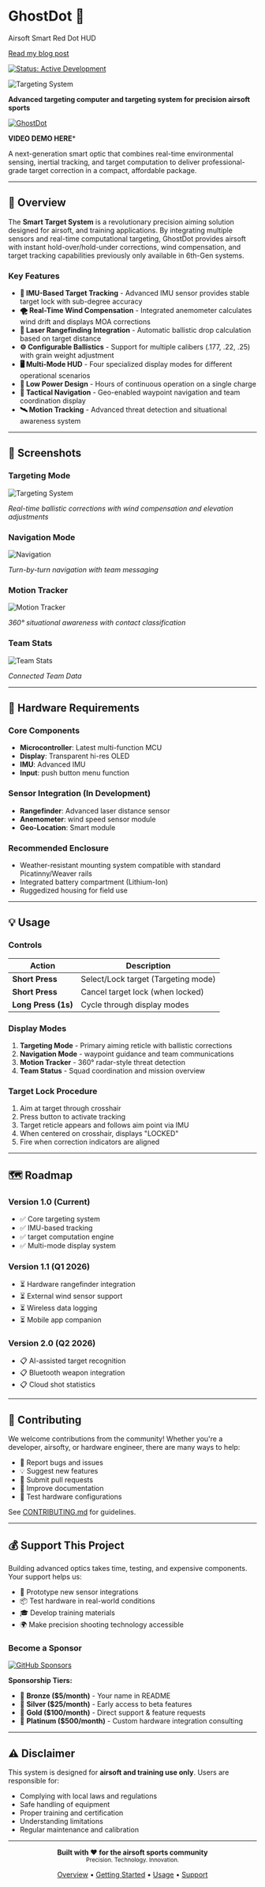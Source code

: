 # GhostDot 🎯
Airsoft Smart Red Dot HUD

<a href="https://dalybulge.blogspot.com/2025/10/smart-scope.html" target="_blank" rel="noopener noreferrer">
  Read my blog post
</a>



[![Status: Active Development](https://img.shields.io/badge/Status-Active%20Development-green.svg)]()

![Targeting System](https://github.com/benb0jangles/GhostDot/blob/main/img/export%20(8).gif) 

**Advanced targeting computer and targeting system for precision airsoft sports**

[![GhostDot](https://markdown-videos-api.jorgenkh.no/url?url=https%3A%2F%2Fwww.youtube.com%2Fshorts%2FYZAu6HywTmE)](https://www.youtube.com/shorts/YZAu6HywTmE)

**VIDEO DEMO HERE***


A next-generation smart optic that combines real-time environmental sensing, inertial tracking, and target computation to deliver professional-grade target correction in a compact, affordable package.

---

## 🌟 Overview

The **Smart Target System** is a revolutionary precision aiming solution designed for airsoft, and training applications. By integrating multiple sensors and real-time computational targeting, GhostDot provides airsoft with instant hold-over/hold-under corrections, wind compensation, and target tracking capabilities previously only available in 6th-Gen systems.

### Key Features

- **🎯 IMU-Based Target Tracking** - Advanced IMU sensor provides stable target lock with sub-degree accuracy
- **🌪️ Real-Time Wind Compensation** - Integrated anemometer calculates wind drift and displays MOA corrections
- **📏 Laser Rangefinding Integration** - Automatic ballistic drop calculation based on target distance
- **⚙️ Configurable Ballistics** - Support for multiple calibers (.177, .22, .25) with grain weight adjustment
- **🖥️ Multi-Mode HUD** - Four specialized display modes for different operational scenarios
- **🔋 Low Power Design** - Hours of continuous operation on a single charge
- **📡 Tactical Navigation** - Geo-enabled waypoint navigation and team coordination display
- **🛰️ Motion Tracking** - Advanced threat detection and situational awareness system

---

## 📸 Screenshots

### Targeting Mode
![Targeting System](https://github.com/benb0jangles/GhostDot/blob/main/img/gif%20target.gif)

*Real-time ballistic corrections with wind compensation and elevation adjustments*

### Navigation Mode
![Navigation](https://github.com/benb0jangles/GhostDot/blob/main/img/gif%20nav.gif)

*Turn-by-turn navigation with team messaging*

### Motion Tracker
![Motion Tracker](https://github.com/benb0jangles/GhostDot/blob/main/img/gif%20tracker.gif)

*360° situational awareness with contact classification*

### Team Stats
![Team Stats](https://github.com/benb0jangles/GhostDot/blob/main/img/gif%20team.gif)

*Connected Team Data*

---

## 🔧 Hardware Requirements

### Core Components
- **Microcontroller**: Latest multi-function MCU
- **Display**: Transparent hi-res OLED
- **IMU**: Advanced IMU
- **Input**: push button menu function

### Sensor Integration (In Development)
- **Rangefinder**: Advanced laser distance sensor
- **Anemometer**: wind speed sensor module
- **Geo-Location**: Smart module

### Recommended Enclosure
- Weather-resistant mounting system compatible with standard Picatinny/Weaver rails
- Integrated battery compartment (Lithium-Ion)
- Ruggedized housing for field use

---

## 💡 Usage

### Controls

| Action | Description |
|--------|-------------|
| **Short Press** | Select/Lock target (Targeting mode) |
| **Short Press** | Cancel target lock (when locked) |
| **Long Press (1s)** | Cycle through display modes |

### Display Modes

1. **Targeting Mode** - Primary aiming reticle with ballistic corrections
2. **Navigation Mode** - waypoint guidance and team communications
3. **Motion Tracker** - 360° radar-style threat detection
4. **Team Status** - Squad coordination and mission overview

### Target Lock Procedure

1. Aim at target through crosshair
2. Press button to activate tracking
3. Target reticle appears and follows aim point via IMU
4. When centered on crosshair, displays "LOCKED"
5. Fire when correction indicators are aligned

---

## 🗺️ Roadmap

### Version 1.0 (Current)
- ✅ Core targeting system
- ✅ IMU-based tracking
- ✅ target computation engine
- ✅ Multi-mode display system

### Version 1.1 (Q1 2026)
- ⏳ Hardware rangefinder integration
- ⏳ External wind sensor support
- ⏳ Wireless data logging
- ⏳ Mobile app companion

### Version 2.0 (Q2 2026)
- 📋 AI-assisted target recognition
- 📋 Bluetooth weapon integration
- 📋 Cloud shot statistics

---

## 🤝 Contributing

We welcome contributions from the community! Whether you're a developer, airsofty, or hardware engineer, there are many ways to help:

- 🐛 Report bugs and issues
- 💡 Suggest new features
- 🔧 Submit pull requests
- 📖 Improve documentation
- 🧪 Test hardware configurations

See [CONTRIBUTING.md](CONTRIBUTING.md) for guidelines.

---

## 💰 Support This Project

Building advanced optics takes time, testing, and expensive components. Your support helps us:

- 🔬 Prototype new sensor integrations
- 📦 Test hardware in real-world conditions
- 🎓 Develop training materials
- 🌍 Make precision shooting technology accessible

### Become a Sponsor

[![GitHub Sponsors](https://img.shields.io/badge/Sponsor-❤️-red.svg)](https://github.com/sponsors/benb0jangles)

**Sponsorship Tiers:**
- 🥉 **Bronze ($5/month)** - Your name in README
- 🥈 **Silver ($25/month)** - Early access to beta features
- 🥇 **Gold ($100/month)** - Direct support & feature requests
- 💎 **Platinum ($500/month)** - Custom hardware integration consulting

---

## ⚠️ Disclaimer

This system is designed for **airsoft and training use only**. Users are responsible for:
- Complying with local laws and regulations
- Safe handling of equipment
- Proper training and certification
- Understanding limitations
- Regular maintenance and calibration

---

<p align="center">
  <strong>Built with ❤️ for the airsoft sports community</strong><br>
  <sub>Precision. Technology. Innovation.</sub>
</p>

<p align="center">
  <a href="#-overview">Overview</a> •
  <a href="#-getting-started">Getting Started</a> •
  <a href="#-usage">Usage</a> •
  <a href="#-support-this-project">Support</a>
</p>
